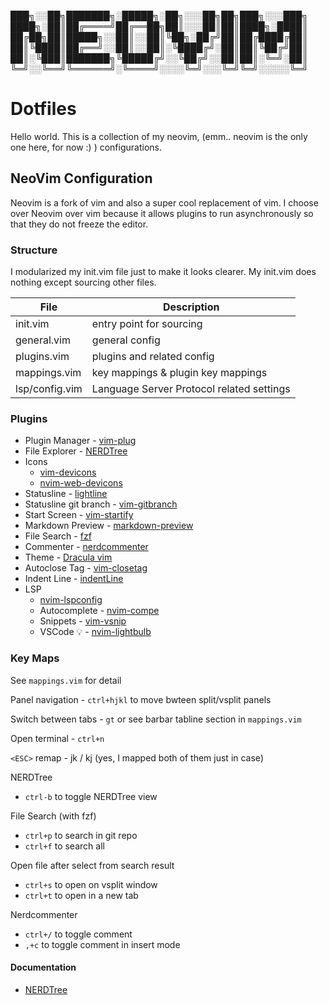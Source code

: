 ███╗░░██╗███████╗░█████╗░██╗░░░██╗██╗███╗░░░███╗
████╗░██║██╔════╝██╔══██╗██║░░░██║██║████╗░████║
██╔██╗██║█████╗░░██║░░██║╚██╗░██╔╝██║██╔████╔██║
██║╚████║██╔══╝░░██║░░██║░╚████╔╝░██║██║╚██╔╝██║
██║░╚███║███████╗╚█████╔╝░░╚██╔╝░░██║██║░╚═╝░██║
╚═╝░░╚══╝╚══════╝░╚════╝░░░░╚═╝░░░╚═╝╚═╝░░░░░╚═╝

# Dotfiles

Hello world. This is a collection of my neovim, (emm.. neovim is the only one here, for now :) ) configurations.

## NeoVim Configuration
Neovim is a fork of vim and also a super cool replacement of vim. I choose over Neovim over vim because it allows plugins to run asynchronously so that they do not freeze the editor. 

### Structure
I modularized my init.vim file just to make it looks clearer. My init.vim does nothing except sourcing other files.

| File             | Description                               | 
| ---------------- | ----------------------------------------- |
| init.vim         | entry point for sourcing                  | 
| general.vim      | general config                            |
| plugins.vim      | plugins and related config                | 
| mappings.vim     | key mappings & plugin key mappings        |
| lsp/config.vim   | Language Server Protocol related settings |

### Plugins
* Plugin Manager - [vim-plug]('https://github.com/junegunn/vim-plug')
* File Explorer - [NERDTree]('https://github.com/preservim/nerdtree/blob/master/doc/NERDTree.txt')
* Icons 
  * [vim-devicons]('https://github.com/ryanoasis/vim-devicons')
  * [nvim-web-devicons]('https://github.com/kyazdani42/nvim-web-devicons')
* Statusline - [lightline]('https://github.com/itchyny/lightline.vim')
* Statusline git branch - [vim-gitbranch]('https://github/itchyny/vim-gitbranch')
* Start Screen - [vim-startify]('https://github.com/mhinz/vim-startify')
* Markdown Preview - [markdown-preview]('https://github.com/iamcco/markdown-preview.nvim')
* File Search - [fzf]('https://github.com/junegunn/fzf')
* Commenter - [nerdcommenter]('https://github.com/preservim/nerdcommenter')
* Theme - [Dracula vim]('https://draculatheme.com/vim')
* Autoclose Tag - [vim-closetag]('https://github.com/alvan/vim-closetag')
* Indent Line - [indentLine]('https://github.com/Yggdroot/indentLine')
* LSP
  * [nvim-lspconfig]('https://github.com/neovim/nvim-lspconfig') 
  * Autocomplete - [nvim-compe]('https://github.com/hrsh7th/nvim-compe') 
  * Snippets - [vim-vsnip]('https://github.com/neovim/vim-vsnip')
  * VSCode 💡 - [nvim-lightbulb]('https://github.com/nvim-lightbulb')

### Key Maps

See `mappings.vim` for detail

Panel navigation - `ctrl+hjkl` to move bwteen split/vsplit panels

Switch between tabs - `gt` or see barbar tabline section in `mappings.vim` 

Open terminal - `ctrl+n`

`<ESC>` remap - jk / kj (yes, I mapped both of them just in case)

NERDTree
* `ctrl-b` to toggle NERDTree view

File Search (with fzf) 
* `ctrl+p` to search in git repo
* `ctrl+f` to search all

Open file after select from search result
* `ctrl+s` to open on vsplit window
* `ctrl+t` to open in a new tab

Nerdcommenter
* `ctrl+/` to toggle comment
* `,+c` to toggle comment in insert mode

#### Documentation
* [NERDTree]('https://github.com/preservim/nerdtree/blob/master/doc/NERDTree.txt')

